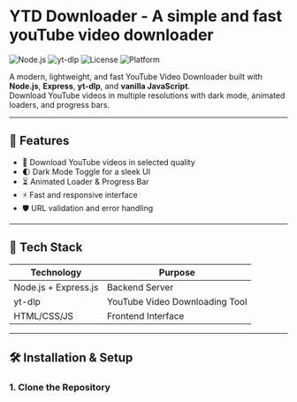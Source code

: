 # YTD Downloader - A simple and fast youTube video downloader

![Node.js](https://img.shields.io/badge/Node.js-18%2B-green?logo=node.js)
![yt-dlp](https://img.shields.io/badge/yt--dlp-Latest-blue)
![License](https://img.shields.io/badge/License-MIT-yellow)
![Platform](https://img.shields.io/badge/Platform-Web%20App-brightgreen)

A modern, lightweight, and fast YouTube Video Downloader built with **Node.js**, **Express**, **yt-dlp**, and **vanilla JavaScript**.  
Download YouTube videos in multiple resolutions with dark mode, animated loaders, and progress bars.

---

## 🌟 Features

- 🎯 Download YouTube videos in selected quality
- 🌓 Dark Mode Toggle for a sleek UI
- ⏳ Animated Loader & Progress Bar
- ⚡ Fast and responsive interface
- 🛡️ URL validation and error handling

---

## 🧩 Tech Stack

| Technology           | Purpose                          |
| -------------------- | -------------------------------- |
| Node.js + Express.js | Backend Server                   |
| yt-dlp               | YouTube Video Downloading Tool   |
| HTML/CSS/JS          | Frontend Interface               |

---

## 🛠️ Installation & Setup

### 1. Clone the Repository
